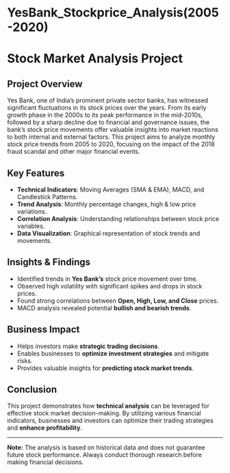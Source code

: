 # YesBank_Stockprice_Analysis(2005-2020)

# Stock Market Analysis Project

## Project Overview
Yes Bank, one of India’s prominent private sector banks, has witnessed significant fluctuations in its stock prices over the years. From its early growth phase in the 2000s to its peak performance in the mid-2010s, followed by a sharp decline due to financial and governance issues, the bank’s stock price movements offer valuable insights into market reactions to both internal and external factors. This project aims to analyze monthly stock price trends from 2005 to 2020, focusing on the impact of the 2018 fraud scandal and other major financial events.
## Key Features
- **Technical Indicators**: Moving Averages (SMA & EMA), MACD, and Candlestick Patterns.
- **Trend Analysis**: Monthly percentage changes, high & low price variations.
- **Correlation Analysis**: Understanding relationships between stock price variables.
- **Data Visualization**: Graphical representation of stock trends and movements.

## Insights & Findings
- Identified trends in **Yes Bank’s** stock price movement over time.
- Observed high volatility with significant spikes and drops in stock prices.
- Found strong correlations between **Open, High, Low, and Close** prices.
- MACD analysis revealed potential **bullish and bearish trends**.

## Business Impact
- Helps investors make **strategic trading decisions**.
- Enables businesses to **optimize investment strategies** and mitigate risks.
- Provides valuable insights for **predicting stock market trends**.

## Conclusion
This project demonstrates how **technical analysis** can be leveraged for effective stock market decision-making. By utilizing various financial indicators, businesses and investors can optimize their trading strategies and **enhance profitability**.

---

**Note:** The analysis is based on historical data and does not guarantee future stock performance. Always conduct thorough research before making financial decisions.
